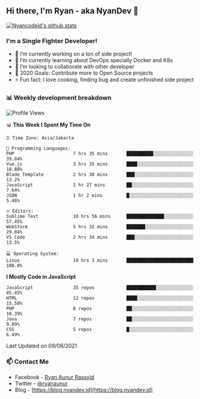 ## Hi there, I'm Ryan - aka NyanDev 👋

[![Nyancodeid's github stats](https://github-readme-stats.vercel.app/api?username=nyancodeid)](https://github.com/nyancodeid/nyancodeid)

### I'm a Single Fighter Developer!
- 🔭 I’m currently working on a ton of side project!
- 🌱 I’m currently learning about DevOps specially Docker and K8s
- 👯 I’m looking to collaborate with other developer
- 🥅 2020 Goals: Contribute more to Open Source projects
- ⚡ Fun fact: I love cooking, finding bug and create unfinished side project 

### 📊 Weekly development breakdown

<!--START_SECTION:waka-->
![Profile Views](http://img.shields.io/badge/Profile%20Views-19-blue)

📊 **This Week I Spent My Time On** 

```text
⌚︎ Time Zone: Asia/Jakarta

💬 Programming Languages: 
PHP                      7 hrs 35 mins       ██████████░░░░░░░░░░░░░░░   39.84% 
Vue.js                   3 hrs 35 mins       ████░░░░░░░░░░░░░░░░░░░░░   18.88% 
Blade Template           2 hrs 30 mins       ███░░░░░░░░░░░░░░░░░░░░░░   13.2% 
JavaScript               1 hr 27 mins        ██░░░░░░░░░░░░░░░░░░░░░░░   7.64% 
JSON                     1 hr 2 mins         █░░░░░░░░░░░░░░░░░░░░░░░░   5.46%

🔥 Editors: 
Sublime Text             10 hrs 56 mins      ██████████████░░░░░░░░░░░   57.45% 
WebStorm                 5 hrs 32 mins       ███████░░░░░░░░░░░░░░░░░░   29.04% 
VS Code                  2 hrs 34 mins       ███░░░░░░░░░░░░░░░░░░░░░░   13.5%

💻 Operating System: 
Linux                    19 hrs 3 mins       █████████████████████████   100.0%

```

**I Mostly Code in JavaScript** 

```text
JavaScript               35 repos            ███████████░░░░░░░░░░░░░░   45.45% 
HTML                     12 repos            ████░░░░░░░░░░░░░░░░░░░░░   15.58% 
PHP                      8 repos             ██░░░░░░░░░░░░░░░░░░░░░░░   10.39% 
Java                     7 repos             ██░░░░░░░░░░░░░░░░░░░░░░░   9.09% 
CSS                      5 repos             █░░░░░░░░░░░░░░░░░░░░░░░░   6.49%

```



 Last Updated on 09/08/2021
<!--END_SECTION:waka-->

### 📫 Contact Me
- Facebook - [Ryan Aunur Rassyid](https://facebook.com/ryan.hac)
- Twitter - [@ryanaunur](https://twitter.com/ryanaunur)
- Blog - [https://blog.nyandev.id](https://blog.nyandev.id)
